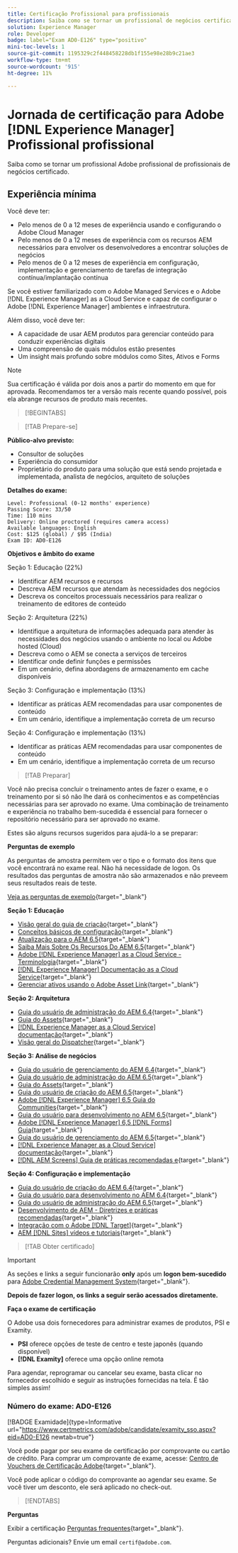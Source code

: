 ```yaml
---
title: Certificação Profissional para profissionais
description: Saiba como se tornar um profissional de negócios certificado no Adobe [!DNL Experience Manager].
solution: Experience Manager
role: Developer
badge: label="Exam AD0-E126" type="positivo"
mini-toc-levels: 1
source-git-commit: 1195329c2f448458228db1f155e98e28b9c21ae3
workflow-type: tm+mt
source-wordcount: '915'
ht-degree: 11%

---
```


# Jornada de certificação para Adobe [!DNL Experience Manager] Profissional profissional

Saiba como se tornar um profissional Adobe profissional de profissionais de negócios certificado.

## Experiência mínima

Você deve ter:

* Pelo menos de 0 a 12 meses de experiência usando e configurando o Adobe Cloud Manager
* Pelo menos de 0 a 12 meses de experiência com os recursos AEM necessários para envolver os desenvolvedores a encontrar soluções de negócios
* Pelo menos de 0 a 12 meses de experiência em configuração, implementação e gerenciamento de tarefas de integração contínua/implantação contínua

Se você estiver familiarizado com o Adobe Managed Services e o Adobe [!DNL Experience Manager] as a Cloud Service e capaz de configurar o Adobe [!DNL Experience Manager] ambientes e infraestrutura.

Além disso, você deve ter:

* A capacidade de usar AEM produtos para gerenciar conteúdo para conduzir experiências digitais
* Uma compreensão de quais módulos estão presentes
* Um insight mais profundo sobre módulos como Sites, Ativos e Forms

>[!NOTE]
>
>Sua certificação é válida por dois anos a partir do momento em que for aprovada. Recomendamos ter a versão mais recente quando possível, pois ela abrange recursos de produto mais recentes.

>[!BEGINTABS]

>[!TAB Prepare-se]

**Público-alvo previsto:**

* Consultor de soluções
* Experiência do consumidor
* Proprietário do produto para uma solução que está sendo projetada e implementada, analista de negócios, arquiteto de soluções

**Detalhes do exame:**

```
Level: Professional (0-12 months' experience)
Passing Score: 33/50
Time: 110 mins
Delivery: Online proctored (requires camera access)
Available languages: English
Cost: $125 (global) / $95 (India)
Exam ID: AD0-E126
```

**Objetivos e âmbito do exame**

Seção 1: Educação (22%)

* Identificar AEM recursos e recursos
* Descreva AEM recursos que atendam às necessidades dos negócios
* Descreva os conceitos processuais necessários para realizar o treinamento de editores de conteúdo

Seção 2: Arquitetura (22%)

* Identifique a arquitetura de informações adequada para atender às necessidades dos negócios usando o ambiente no local ou Adobe hosted (Cloud)
* Descreva como o AEM se conecta a serviços de terceiros
* Identificar onde definir funções e permissões
* Em um cenário, defina abordagens de armazenamento em cache disponíveis

Seção 3: Configuração e implementação (13%)

* Identificar as práticas AEM recomendadas para usar componentes de conteúdo
* Em um cenário, identifique a implementação correta de um recurso

Seção 4: Configuração e implementação (13%)

* Identificar as práticas AEM recomendadas para usar componentes de conteúdo
* Em um cenário, identifique a implementação correta de um recurso

>[!TAB Preparar]

Você não precisa concluir o treinamento antes de fazer o exame, e o treinamento por si só não lhe dará os conhecimentos e as competências necessárias para ser aprovado no exame. Uma combinação de treinamento e experiência no trabalho bem-sucedida é essencial para fornecer o repositório necessário para ser aprovado no exame.

Estes são alguns recursos sugeridos para ajudá-lo a se preparar:

**Perguntas de exemplo**

As perguntas de amostra permitem ver o tipo e o formato dos itens que você encontrará no exame real. Não há necessidade de logon. Os resultados das perguntas de amostra não são armazenados e não preveem seus resultados reais de teste.

[Veja as perguntas de exemplo](https://scorpion.caveon.com/launchpad/ad0-e126-adobe-experience-manager-business-practitioner-professional-copy-ddww4w){target="_blank"}

**Seção 1: Educação**

* [Visão geral do guia de criação](https://experienceleague.adobe.com/docs/experience-manager-65/authoring/home.html?lang=en){target="_blank"}
* [Conceitos básicos de configuração](https://experienceleague.adobe.com/docs/experience-manager-65/deploying/configuring/configuring.html?lang=en){target="_blank"}
* [Atualização para o AEM 6.5](https://experienceleague.adobe.com/docs/experience-manager-65/deploying/upgrading/upgrade.html?lang=en){target="_blank"}
* [Saiba Mais Sobre Os Recursos Do AEM 6.5](https://experienceleague.adobe.com/docs/experience-manager-65/user-guide/troubleshooting/learn.html?lang=en){target="_blank"}
* [Adobe [!DNL Experience Manager] as a Cloud Service - Terminologia](https://experienceleague.adobe.com/docs/experience-manager-cloud-service/overview/terminology.html?lang=en){target="_blank"}
* [[!DNL Experience Manager] Documentação as a Cloud Service](https://experienceleague.adobe.com/docs/experience-manager-cloud-service/content/home.html?lang=pt-BR){target="_blank"}
* [Gerenciar ativos usando o Adobe Asset Link](https://helpx.adobe.com/br/enterprise/using/manage-assets-using-adobe-asset-link.html){target="_blank"}

**Seção 2: Arquitetura**

* [Guia do usuário de administração do AEM 6.4](https://experienceleague.adobe.com/docs/experience-manager-64/administering/home.html?lang=en){target="_blank"}
* [Guia do Assets](https://experienceleague.adobe.com/docs/experience-manager-64/assets/home.html?lang=en){target="_blank"}
* [[!DNL Experience Manager as a Cloud Service] documentação](https://experienceleague.adobe.com/docs/experience-manager-cloud-service/content/home.html?lang=pt-BR){target="_blank"}
* [Visão geral do Dispatcher](https://experienceleague.adobe.com/docs/experience-manager-dispatcher/using/dispatcher.html?lang=pt-BR){target="_blank"}

**Seção 3: Análise de negócios**

* [Guia do usuário de gerenciamento do AEM 6.4](https://experienceleague.adobe.com/docs/experience-manager-64/managing/home.html?lang=en){target="_blank"}
* [Guia do usuário de administração do AEM 6.5](https://experienceleague.adobe.com/docs/experience-manager-65/administering/home.html?lang=en){target="_blank"}
* [Guia do Assets](https://experienceleague.adobe.com/docs/experience-manager-64/assets/home.html?lang=en){target="_blank"}
* [Guia do usuário de criação do AEM 6.5](https://experienceleague.adobe.com/docs/experience-manager-65/authoring/home.html?lang=en){target="_blank"}
* [Adobe [!DNL Experience Manager] 6.5 Guia do Communities](https://experienceleague.adobe.com/docs/experience-manager-65/communities/home.html?lang=en){target="_blank"}
* [Guia do usuário para desenvolvimento no AEM 6.5](https://experienceleague.adobe.com/docs/experience-manager-65/developing/home.html?lang=en){target="_blank"}
* [Adobe [!DNL Experience Manager] 6,5 [!DNL Forms] Guia](https://experienceleague.adobe.com/docs/experience-manager-65/forms/home.html?lang=en){target="_blank"}
* [Guia do usuário de gerenciamento do AEM 6.5](https://experienceleague.adobe.com/docs/experience-manager-65/managing/home.html?lang=en){target="_blank"}
* [[!DNL Experience Manager as a Cloud Service] documentação](https://experienceleague.adobe.com/docs/experience-manager-cloud-service/content/home.html?lang=pt-BR){target="_blank"}
* [[!DNL AEM Screens] Guia de práticas recomendadas e](https://experienceleague.adobe.com/docs/experience-manager-screens/using/about-guide.html?lang=pt-BR){target="_blank"}

**Seção 4: Configuração e implementação**

* [Guia do usuário de criação do AEM 6.4](https://experienceleague.adobe.com/docs/experience-manager-64/authoring/home.html?lang=en){target="_blank"}
* [Guia do usuário para desenvolvimento no AEM 6.4](https://experienceleague.adobe.com/docs/experience-manager-64/developing/home.html?lang=en){target="_blank"}
* [Guia do usuário de administração do AEM 6.5](https://experienceleague.adobe.com/docs/experience-manager-65/administering/home.html?lang=en){target="_blank"}
* [Desenvolvimento de AEM - Diretrizes e práticas recomendadas](https://experienceleague.adobe.com/docs/experience-manager-65/developing/introduction/dev-guidelines-bestpractices.html?lang=en){target="_blank"}
* [Integração com o Adobe [!DNL Target]](https://experienceleague.adobe.com/docs/experience-manager-cloud-service/sites/integrations/integrating-adobe-target.html?lang=en){target="_blank"}
* [AEM [!DNL Sites] vídeos e tutoriais](https://experienceleague.adobe.com/docs/experience-manager-learn/sites/overview.html?lang=pt-BR){target="_blank"}

>[!TAB Obter certificado]

>[!IMPORTANT]
>
>As seções e links a seguir funcionarão **only**  após um **logon bem-sucedido** para [Adobe Credential Management System](http://www.certmetrics.com/adobe){target="_blank"}.

**Depois de fazer logon, os links a seguir serão acessados diretamente.**

**Faça o exame de certificação**

O Adobe usa dois fornecedores para administrar exames de produtos, PSI e Examity.

* **PSI** oferece opções de teste de centro e teste japonês (quando disponível)
* **[!DNL Examity]** oferece uma opção online remota

Para agendar, reprogramar ou cancelar seu exame, basta clicar no fornecedor escolhido e seguir as instruções fornecidas na tela. É tão simples assim!

### Número do exame: AD0-E126

[!BADGE Examidade]{type=Informative url="https://www.certmetrics.com/adobe/candidate/examity_sso.aspx?eid=AD0-E126 newtab=true"}

Você pode pagar por seu exame de certificação por comprovante ou cartão de crédito. Para comprar um comprovante de exame, acesse: [Centro de Vouchers de Certificação Adobe](https://market.xvoucher.com/adobe/global){target="_blank"}.

Você pode aplicar o código do comprovante ao agendar seu exame. Se você tiver um desconto, ele será aplicado no check-out.

>[!ENDTABS]

**Perguntas**

Exibir a certificação [Perguntas frequentes](https://experienceleague.adobe.com/docs/certification/certification/faq.html?lang=en){target="_blank"}.

Perguntas adicionais? Envie um email `certif@adobe.com`.
